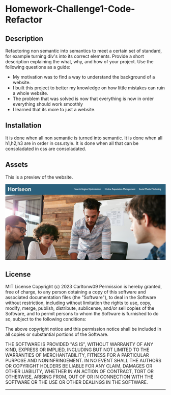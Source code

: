 # Homework-Challenge1-Code-Refactor

## Description

Refactoring non semantic into semantics to meet a certain set of standard, for example turning div's into its correct elements. Provide a short description explaining the what, why, and how of your project. Use the following questions as a guide:

- My motivation was to find a way to understand the background of a website.
- I built this project to better my knowledge on how little mistakes can ruin a whole website.
- The problem that was solved is now that everything is now in order everything should work smoothly
- I learned that its more to just a website.

## Installation

It is done when all non semantic is turned into semantic.
It is done when all h1,h2,h3 are in order in css.style.
It is done when all that can be consoladated in css are consoladated.

## Assets

This is a preview of the website. 

 ![Alt text](image-3.png)


## License

MIT License
Copyright (c) 2023 Carltonw09
Permission is hereby granted, free of charge, to any person obtaining a copy
of this software and associated documentation files (the "Software"), to deal
in the Software without restriction, including without limitation the rights
to use, copy, modify, merge, publish, distribute, sublicense, and/or sell
copies of the Software, and to permit persons to whom the Software is
furnished to do so, subject to the following conditions:

The above copyright notice and this permission notice shall be included in all
copies or substantial portions of the Software.

THE SOFTWARE IS PROVIDED "AS IS", WITHOUT WARRANTY OF ANY KIND, EXPRESS OR
IMPLIED, INCLUDING BUT NOT LIMITED TO THE WARRANTIES OF MERCHANTABILITY,
FITNESS FOR A PARTICULAR PURPOSE AND NONINFRINGEMENT. IN NO EVENT SHALL THE
AUTHORS OR COPYRIGHT HOLDERS BE LIABLE FOR ANY CLAIM, DAMAGES OR OTHER
LIABILITY, WHETHER IN AN ACTION OF CONTRACT, TORT OR OTHERWISE, ARISING FROM,
OUT OF OR IN CONNECTION WITH THE SOFTWARE OR THE USE OR OTHER DEALINGS IN THE
SOFTWARE.


---
